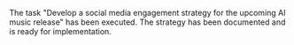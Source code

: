 The task "Develop a social media engagement strategy for the upcoming AI music release" has been executed. The strategy has been documented and is ready for implementation.

